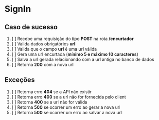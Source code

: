 # SignIn

## Caso de sucesso

1. [ ] Recebe uma requisição do tipo **POST** na rota **/encurtador**
2. [ ] Valida dados obrigatórios **url**
3. [ ] Valida que o campo **url** é uma url válida
4. [ ] Gera uma url encurtada (**mínimo 5 e máximo 10 caracteres**)
5. [ ] Salva a url gerada relacionando com a url antiga no banco de dados
6. [ ] Retorna **200** com a nova url

## Exceções

1. [ ] Retorna erro **404** se a API  não existir
2. [ ] Retorna erro **400** se a url não for fornecida pelo client
3. [ ] Retorna **400** se a url não for válida
4. [ ] Retorna **500** se ocorrer um erro ao gerar a nova url
5. [ ] Retorna **500** se ocorrer um erro ao salvar a nova url

